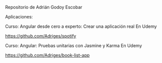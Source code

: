 Repositorio de Adrián Godoy Escobar

Aplicaciones:

Curso: 
Angular desde cero a experto: Crear una aplicación real
En Udemy

https://github.com/Adriges/spotify

Curso: 
Angular: Pruebas unitarias con Jasmine y Karma
En Udemy

https://github.com/Adriges/book-list-app


<!--
**Adriges/Adriges** is a ✨ _special_ ✨ repository because its `README.md` (this file) appears on your GitHub profile.

Here are some ideas to get you started:

- 🔭 I’m currently working on ...
- 🌱 I’m currently learning ...
- 👯 I’m looking to collaborate on ...
- 🤔 I’m looking for help with ...
- 💬 Ask me about ...
- 📫 How to reach me: ...
- 😄 Pronouns: ...
- ⚡ Fun fact: ...
-->
